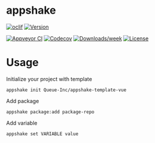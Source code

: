 appshake
========



[![oclif](https://img.shields.io/badge/cli-oclif-brightgreen.svg)](https://oclif.io)
[![Version](https://img.shields.io/npm/v/appshake.svg)](https://npmjs.org/package/appshake)

[![Appveyor CI](https://ci.appveyor.com/api/projects/status/github/Queue-Inc/appshake-cli?branch=master&svg=true)](https://ci.appveyor.com/project/Queue-Inc/appshake-cli/branch/master)
[![Codecov](https://codecov.io/gh/Queue-Inc/appshake-cli/branch/master/graph/badge.svg)](https://codecov.io/gh/Queue-Inc/appshake-cli)
[![Downloads/week](https://img.shields.io/npm/dw/appshake.svg)](https://npmjs.org/package/appshake)
[![License](https://img.shields.io/npm/l/appshake.svg)](https://github.com/Queue-Inc/appshake-cli/blob/master/package.json)

<!-- toc -->
# Usage

Initialize your project with template

```
appshake init Queue-Inc/appshake-template-vue
```

Add package

```
appshake package:add package-repo
```

Add variable

```
appshake set VARIABLE value
```

